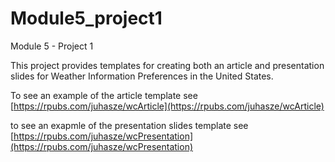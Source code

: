 # Module5_project1
Module 5 - Project 1

This project provides templates for creating both an article and presentation slides for Weather Information Preferences in the United States.

To see an example of the article template see [https://rpubs.com/juhasze/wcArticle](https://rpubs.com/juhasze/wcArticle)

to see an exapmle of the presentation slides template see [https://rpubs.com/juhasze/wcPresentation](https://rpubs.com/juhasze/wcPresentation)

